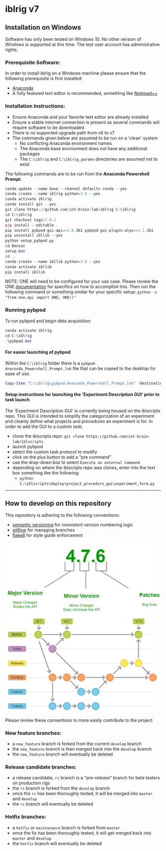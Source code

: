 # iblrig v7
## Installation on Windows
Software has only been tested on Windows 10. No other version of Windows is supported at this time. The test user account has 
administrative rights.

### Prerequisite Software:
In order to install iblrig on a Windows machine please ensure that the following prerequisite is first installed:
- [Anaconda](https://anaconda.com)
- A fully featured text editor is recommended, something like [Notepad++](https://notepad-plus-plus.org/)

### Installation Instructions:
- Ensure Anaconda and your favorite text editor are already installed
- Ensure a stable internet connection is present as several commands will require software to be downloaded
- There is no supported upgrade path from v6 to v7
- The commands given below are assumed to be run on a 'clean' system
  - No conflicting Anaconda environment names
  - The Anaconda base environment does not have any additional packages
  - The `C:\iblrig` and `C:\iblrig_params` directories are assumed not to exist 

The following commands are to be run from the **Anaconda Powershell Prompt**.
```powershell
conda update --name base --channel defaults conda --yes
conda create --name iblrig python=3.8 --yes
conda activate iblrig
conda install git --yes
git clone https://github.com/int-brain-lab/iblrig C:\iblrig
cd C:\iblrig
git checkout tags/7.0.2
pip install --editable .
pip install pybpod-gui-api==1.8.3b1 pybpod-gui-plugin-alyx==1.1.3b1
pip uninstall ibllib --yes
python setup_pybpod.py
cd Bonsai
setup.bat
cd ..
conda create --name ibllib python=3.8 --yes
conda activate ibllib
pip install ibllib
```

NOTE: ONE will need to be configured for your use case. Please review the ONE [documentation](https://int-brain-lab.github.io/ONE/) for specifics on how to accomplish this. Then run the following command or something similar for your specific setup: `python -c "from one.api import ONE; ONE()"`

### Running pybpod
To run pybpod and begin data acquisition:
```powershell
conda activate iblrig
cd C:\iblrig
.\pybpod.bat
```

#### For easier launching of pybpod
Within the `C:\iblrig` folder there is a `pybpod-Anaconda_Powershell_Prompt.lnk` file that can be copied to the desktop for ease 
of use.
```powershell
Copy-Item "C:\iblrig\pybpod-Anaconda_Powershell_Prompt.lnk" -Destination "$Env:HOMEPATH\Desktop"
```

#### Setup instructions for launching the 'Experiment Description GUI' prior to task launch

The 'Experiment Description GUI' is currently being housed on the iblscripts repo. This GUI is intended to simplify the 
categorization of an experiment and cleanly define what projects and procedures an experiment is for. In order to add the GUI to 
a custom task:

* clone the iblscripts repo: `git clone https://github.com/int-brain-lab/iblscripts`
* launch pybpod
* select the custom task protocol to modify
* click on the plus button to add a "pre command"
* use the drop-down box to select `Execute an external command`
* depending on where the iblscripts repo was clones, enter into the text box something like the following:
  * `python C:\iblscripts\deploy\project_procedure_gui\experiment_form.py`

---
## How to develop on this repository 
This repository is adhering to the following conventions:
* [semantic versioning](https://semver.org/) for consistent version numbering logic
* [gitflow](https://www.atlassian.com/git/tutorials/comparing-workflows/gitflow-workflow) for managing branches 
* [flake8](https://flake8.pycqa.org/) for style guide enforcement 

![](README_semver.png)
![](README_gitflow_workflow.png)

Please review these conventions to more easily contribute to the project.

### New feature branches:
- a `new_feature` branch is forked from the current `develop` branch
- the `new_feature` branch is then merged back into the `develop` branch
- the `new_feature` branch will eventually be deleted

### Release candidate branches:
- a release candidate, `rc` branch is a "pre-release" branch for beta testers on production rigs
- the `rc` branch is forked from the `develop` branch
- once the `rc` has been thoroughly tested, it will be merged into `master` and `develop`
- the `rc` branch will eventually be deleted

### Hotfix branches:
- a `hotfix` or `maintenance` branch is forked from `master`
- once the fix has been thoroughly tested, it will get merged back into `master` and `develop`
- the `hotfix` branch will eventually be deleted

